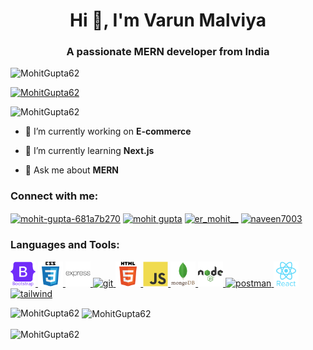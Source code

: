 <h1 align="center">Hi 👋, I'm Varun Malviya</h1>
<h3 align="center">A passionate MERN developer from India</h3>
<p align="left"> <img src="https://komarev.com/ghpvc/?username=MohitGupta62&label=Profile%20views&color=0e75b6&style=flat" alt="MohitGupta62" /> </p>

<p align="left"> <a href="https://github.com/ryo-ma/github-profile-trophy"><img src="https://github-profile-trophy.vercel.app/?username=MohitGupta62" alt="MohitGupta62" /></a> </p>


<p align="left"> <img src="MohitGupta62.png" alt="MohitGupta62" /> </p>

- 🔭 I’m currently working on **E-commerce**

- 🌱 I’m currently learning **Next.js**

- 💬 Ask me about **MERN**

<h3 align="left">Connect with me:</h3>
<p align="left">
<a href="https://www.linkedin.com/in/varun-malviya-14a385274" target="blank"><img align="center" src="https://raw.githubusercontent.com/rahuldkjain/github-profile-readme-generator/master/src/images/icons/Social/linked-in-alt.svg" alt="mohit-gupta-681a7b270" height="30" width="40" /></a>
<a href="https://www.facebook.com/varun.malviya.5205" target="blank"><img align="center" src="https://raw.githubusercontent.com/rahuldkjain/github-profile-readme-generator/master/src/images/icons/Social/facebook.svg" alt="mohit gupta" height="30" width="40" /></a>
<a href="https://www.instagram.com/its_varun_malviya_2004" target="blank"><img align="center" src="https://raw.githubusercontent.com/rahuldkjain/github-profile-readme-generator/master/src/images/icons/Social/instagram.svg" alt="er_mohit__" height="30" width="40" /></a>
<a href="https://www.codechef.com/users/mohitgupta12" target="blank"><img align="center" src="https://cdn.jsdelivr.net/npm/simple-icons@3.1.0/icons/codechef.svg" alt="naveen7003" height="30" width="40" /></a>
</p>

<h3 align="left">Languages and Tools:</h3>
<p align="left"> <a href="https://getbootstrap.com" target="_blank" rel="noreferrer"> <img src="https://raw.githubusercontent.com/devicons/devicon/master/icons/bootstrap/bootstrap-plain-wordmark.svg" alt="bootstrap" width="40" height="40"/> </a> <a href="https://www.w3schools.com/css/" target="_blank" rel="noreferrer"> <img src="https://raw.githubusercontent.com/devicons/devicon/master/icons/css3/css3-original-wordmark.svg" alt="css3" width="40" height="40"/> </a> <a href="https://expressjs.com" target="_blank" rel="noreferrer"> <img src="https://raw.githubusercontent.com/devicons/devicon/master/icons/express/express-original-wordmark.svg" alt="express" width="40" height="40"/> </a> <a href="https://git-scm.com/" target="_blank" rel="noreferrer"> <img src="https://www.vectorlogo.zone/logos/git-scm/git-scm-icon.svg" alt="git" width="40" height="40"/> </a> <a href="https://www.w3.org/html/" target="_blank" rel="noreferrer"> <img src="https://raw.githubusercontent.com/devicons/devicon/master/icons/html5/html5-original-wordmark.svg" alt="html5" width="40" height="40"/> </a> <a href="https://developer.mozilla.org/en-US/docs/Web/JavaScript" target="_blank" rel="noreferrer"> <img src="https://raw.githubusercontent.com/devicons/devicon/master/icons/javascript/javascript-original.svg" alt="javascript" width="40" height="40"/> </a> <a href="https://www.mongodb.com/" target="_blank" rel="noreferrer"> <img src="https://raw.githubusercontent.com/devicons/devicon/master/icons/mongodb/mongodb-original-wordmark.svg" alt="mongodb" width="40" height="40"/> </a> <a href="https://nodejs.org" target="_blank" rel="noreferrer"> <img src="https://raw.githubusercontent.com/devicons/devicon/master/icons/nodejs/nodejs-original-wordmark.svg" alt="nodejs" width="40" height="40"/> </a> <a href="https://postman.com" target="_blank" rel="noreferrer"> <img src="https://www.vectorlogo.zone/logos/getpostman/getpostman-icon.svg" alt="postman" width="40" height="40"/> </a> <a href="https://reactjs.org/" target="_blank" rel="noreferrer"> <img src="https://raw.githubusercontent.com/devicons/devicon/master/icons/react/react-original-wordmark.svg" alt="react" width="40" height="40"/> </a> <a href="https://tailwindcss.com/" target="_blank" rel="noreferrer"> <img src="https://www.vectorlogo.zone/logos/tailwindcss/tailwindcss-icon.svg" alt="tailwind" width="40" height="40"/> </a> </p>

<p><img align="left" src="https://github-readme-stats.vercel.app/api/top-langs?username=MohitGupta62&show_icons=true&locale=en&layout=compact" alt="MohitGupta62" /></p>

<p>&nbsp;<img align="center" src="https://github-readme-stats.vercel.app/api?username=CODERVARUNMALVIYA&show_icons=true&locale=en" alt="MohitGupta62" /></p>

<p><img align="center" src="https://github-readme-streak-stats.herokuapp.com/?user=CODERVARUNMALVIYA&" alt="MohitGupta62" /></p>

